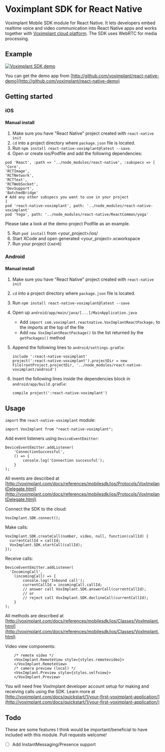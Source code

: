# Voximplant SDK for React Native

Voximplant Mobile SDK module for React Native. It lets developers embed realtime voice and video communication into React Native apps and works together with [Voximplant cloud platform](http://voximplant.com). The SDK uses WebRTC for media processing.

## Example
[![Voximplant SDK demo](https://habrastorage.org/files/185/1b5/dd6/1851b5dd689e4a688c2f6e68fcf38d81.gif)](http://www.youtube.com/watch?v=gC2iDVl4RRM)

You can get the demo app from [http://github.com/voximplant/react-native-demo](http://github.com/voximplant/react-native-demo)

## Getting started

### iOS

#### Manual install

1. Make sure you have "React Native" project created with `react-native init`
2. `cd` into a project directory where `package.json` file is located.
3. Run `npm install react-native-voximplant@latest --save`.
4. Open or create ios/Podfile and add the following dependencies:
```
pod 'React', :path => ‘../node_modules/react-native', :subspecs => [
'Core',
'RCTImage',
'RCTNetwork',
'RCTText',
'RCTWebSocket',
'DevSupport',
'BatchedBridge'
# Add any other subspecs you want to use in your project
]
pod 'react-native-voximplant', path: '../node_modules/react-native-voximplant'
pod 'Yoga', path: '../node_modules/react-native/ReactCommon/yoga'
```
Please take a look at the demo project Podfile as an example.

5. Run `pod install` from <your_project>/ios/
6. Start XCode and open generated <your_project>.xcworkspace
7. Run your project (`Cmd+R`)

### Android

#### Manual install

1. Make sure you have "React Native" project created with `react-native init`
2. `cd` into a project directory where `package.json` file is located.
3. Run `npm install react-native-voximplant@latest --save`
4. Open up `android/app/main/java/[...]/MainApplication.java`
    - Add `import com.voximplant.reactnative.VoxImplantReactPackage;` to the imports at the top of the file
    - Add `new VoxImplantReactPackage()` to the list returned by the `getPackages()` method

5. Append the following lines to `android/settings.gradle`:

    ```
    include ':react-native-voximplant'
    project(':react-native-voximplant').projectDir = new File(rootProject.projectDir, '../node_modules/react-native-voximplant/android')
    ```

6. Insert the following lines inside the dependencies block in `android/app/build.gradle`:

    ```
    compile project(':react-native-voximplant')
    ```    

## Usage
`import` the `react-native-voximplant` module:

    import VoxImplant from "react-native-voximplant";

Add event listeners using `DeviceEventEmitter`:

    DeviceEventEmitter.addListener(
        'ConnectionSuccessful',
        () => {
            console.log('Connection successful');
        }
    );

All events are described at [http://voximplant.com/docs/references/mobilesdk/ios/Protocols/VoxImplantDelegate.html](http://voximplant.com/docs/references/mobilesdk/ios/Protocols/VoxImplantDelegate.html) 

Connect the SDK to the cloud:

    VoxImplant.SDK.connect();   
    
Make calls:
    
    VoxImplant.SDK.createCall(number, video, null, function(callId) {
      currentCallId = callId;      
      VoxImplant.SDK.startCall(callId);      
    });
    
Receive calls:

    DeviceEventEmitter.addListener(
      'IncomingCall',
        (incomingCall) => {
            console.log('Inbound call');
            currentCallId = incomingCall.callId;
            // answer call VoxImplant.SDK.answerCall(currentCallId);
            // or
            // reject call VoxImplant.SDK.declineCall(currentCallId);
        }
    );

All methods are described at [http://voximplant.com/docs/references/mobilesdk/ios/Classes/VoxImplant.html](http://voximplant.com/docs/references/mobilesdk/ios/Classes/VoxImplant.html)
    
Video view components:

        /* remote video */
        <VoxImplant.RemoteView style={styles.remotevideo}>
        </VoxImplant.RemoteView>
        /* camera preview (local) */
        <VoxImplant.Preview style={styles.selfview}>
        </VoxImplant.Preview>  

You will need free VoxImplant developer account setup for making and receiving calls using the SDK. Learn more at [http://voximplant.com/docs/quickstart/1/your-first-voximplant-application/](http://voximplant.com/docs/quickstart/1/your-first-voximplant-application/)


## Todo
These are some features I think would be important/beneficial to have included with this module. Pull requests welcome!

- [ ] Add InstantMessaging/Presence support
